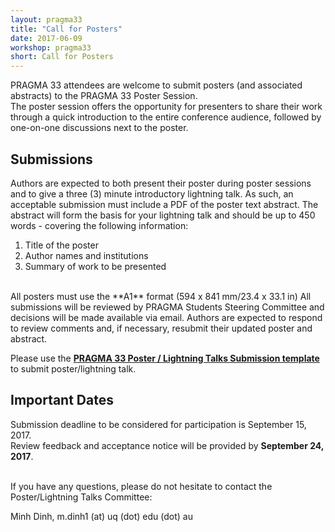 ```yaml
---
layout: pragma33
title: "Call for Posters"
date: 2017-06-09
workshop: pragma33
short: Call for Posters
---
```


PRAGMA 33 attendees are welcome to submit posters (and associated abstracts)
to the PRAGMA 33 Poster Session.  
The poster session offers the opportunity for presenters to share their work
through a quick introduction to the entire conference audience, followed by
one-on-one discussions next to the poster.

## Submissions
Authors are expected to both present their poster during poster sessions and
to give a three (3) minute introductory lightning talk. As such, an acceptable
submission must include a PDF of the poster text abstract. The abstract will
form the basis for your lightning talk and should be up to 450 words -
covering the following information:  

1.  Title of the poster 
2.  Author names and institutions 
3.  Summary of work to be presented  

<br />
All posters must use the **A1** format (594 x 841 mm/23.4 x 33.1 in)
All submissions will be reviewed by PRAGMA Students Steering Committee and
decisions will be made available via email. Authors are expected to respond to
review comments and, if necessary, resubmit their updated poster and abstract.

Please use the **[PRAGMA 33 Poster / Lightning Talks Submission template](https://drive.google.com/open?id=0B0FUjpQKIKsTaE9ueDBJREJYdFU)** to submit poster/lightning talk.

## Important Dates

Submission deadline to be considered for participation is September 15, 2017.  
Review feedback and acceptance notice will be provided by **September 24, 2017**.  
<br />

If you have any questions, please do not hesitate to contact the
Poster/Lightning Talks Committee:

Minh Dinh, m.dinh1 (at) uq (dot) edu (dot) au<br />


